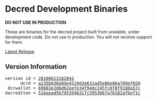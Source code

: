 
# Decred Development Binaries

**DO NOT USE IN PRODUCTION**

These are binaries for the decred project built from unstable, under development
code. Do not use in production. You will not receive support for them.

[Latest Release](https://github.com/matheusd/decred-weekly-builds/releases/latest)

## Version Information

<pre>
version id = <a href="https://github.com/matheusd/decred-weekly-builds/releases/tag/v20180613182842">20180613182842</a>
      dcrd = <a href="https://github.com/decred/dcrd/commits/a235b830a8de4519d3e631ad5e8be06a709ef020">a235b830a8de4519d3e631ad5e8be06a709ef020</a>
 dcrwallet = <a href="https://github.com/decred/dcrwallet/commits/69603e2d6d62eefe34f94dc245fc8f8f9180a57c">69603e2d6d62eefe34f94dc245fc8f8f9180a57c</a>
decrediton = <a href="https://github.com/decred/decrediton/commits/51baead5b795354b31fc5953b67a76182afbef1c">51baead5b795354b31fc5953b67a76182afbef1c</a>
</pre>


